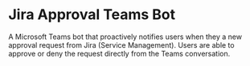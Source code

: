 # Jira Approval Teams Bot
A Microsoft Teams bot that proactively notifies users when they a new approval request from Jira (Service Management). Users are able to approve or deny the request directly from the Teams conversation.